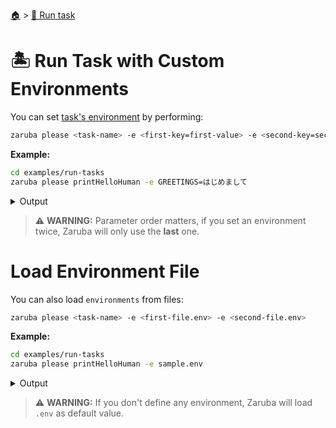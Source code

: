 <!--startTocHeader-->
[🏠](../README.md) > [🏃 Run task](README.md)
# 🏝️ Run Task with Custom Environments
<!--endTocHeader-->

You can set [task's environment](../core-concepts/task/task-envs/README.md) by performing:

```bash
zaruba please <task-name> -e <first-key=first-value> -e <second-key=second-value>
```

__Example:__

<!--startCode-->
```bash
cd examples/run-tasks
zaruba please printHelloHuman -e GREETINGS=はじめまして
```
 
<details>
<summary>Output</summary>
 
```````
Job Starting...
 Elapsed Time: 1.491µs
 Current Time: 14:18:58
  Run  'printHelloHuman' command on /home/gofrendi/zaruba/docs/examples/run-tasks
   printHelloHuman       14:18:58.863 はじめまして human
  Successfully running  'printHelloHuman' command
  Job Running...
 Elapsed Time: 102.264201ms
 Current Time: 14:18:58
  
  Job Complete!!! 
  Terminating
  Job Ended...
 Elapsed Time: 213.31748ms
 Current Time: 14:18:59
zaruba please printHelloHuman -e 'GREETINGS=はじめまして'
```````
</details>
<!--endCode-->


> ⚠️ __WARNING:__ Parameter order matters, if you set an environment twice, Zaruba will only use the __last__ one.

# Load Environment File

You can also load `environments` from files:

```bash
zaruba please <task-name> -e <first-file.env> -e <second-file.env>
```

__Example:__

<!--startCode-->
```bash
cd examples/run-tasks
zaruba please printHelloHuman -e sample.env
```
 
<details>
<summary>Output</summary>
 
```````
Job Starting...
 Elapsed Time: 1.12µs
 Current Time: 14:18:59
  Run  'printHelloHuman' command on /home/gofrendi/zaruba/docs/examples/run-tasks
   printHelloHuman       14:18:59.249 Hola human
  Successfully running  'printHelloHuman' command
  Job Running...
 Elapsed Time: 102.666567ms
 Current Time: 14:18:59
  
  Job Complete!!! 
  Terminating
  Job Ended...
 Elapsed Time: 213.983244ms
 Current Time: 14:18:59
zaruba please printHelloHuman -e 'sample.env'
```````
</details>
<!--endCode-->

>  ⚠️ __WARNING:__  If you don't define any environment, Zaruba will load `.env` as default value.

<!--startTocSubTopic-->
<!--endTocSubTopic-->